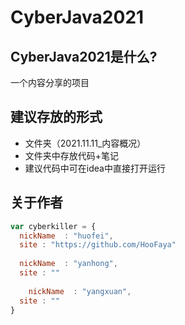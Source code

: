 # CyberJava2021

## CyberJava2021是什么?
 一个内容分享的项目
 
 
## 建议存放的形式


- 文件夹（2021.11.11_内容概况）
- 文件夹中存放代码+笔记
- 建议代码中可在idea中直接打开运行

## 关于作者

```javascript
var cyberkiller = {
  nickName  : "huofei",
  site : "https://github.com/HooFaya"
  
  nickName  : "yanhong",
  site : ""
  
    nickName  : "yangxuan",
  site : ""
}
```

